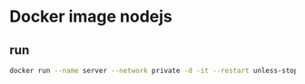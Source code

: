 # Docker image nodejs

## run

```bash
docker run --name server --network private -d -it --restart unless-stopped -p 3000:3000 node:alpine
```
